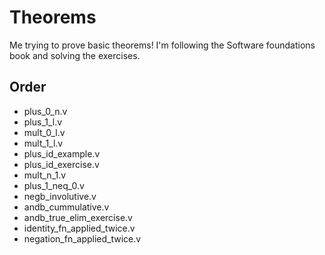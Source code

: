 # Theorems
Me trying to prove basic theorems! I'm following the Software foundations book and solving the exercises.

## Order
* plus_0_n.v
* plus_1_l.v
* mult_0_l.v
* mult_1_l.v
* plus_id_example.v
* plus_id_exercise.v
* mult_n_1.v
* plus_1_neq_0.v
* negb_involutive.v
* andb_cummulative.v
* andb_true_elim_exercise.v
* identity_fn_applied_twice.v
* negation_fn_applied_twice.v
